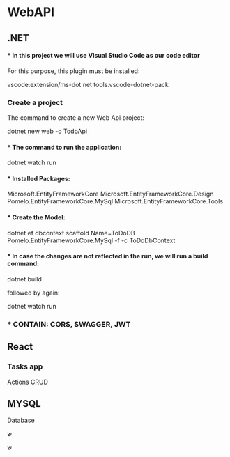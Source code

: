 # WebAPI

## .NET
#### * In this project we will use Visual Studio Code as our code editor
  
For this purpose, this plugin must be installed:

vscode:extension/ms-dot net tools.vscode-dotnet-pack

### Create a project
The command to create a new Web Api project:

dotnet new web -o TodoApi

#### * The command to run the application:

dotnet watch run

#### * Installed Packages:

Microsoft.EntityFrameworkCore 
Microsoft.EntityFrameworkCore.Design
Pomelo.EntityFrameworkCore.MySql
Microsoft.EntityFrameworkCore.Tools

#### * Create the Model:

dotnet ef dbcontext scaffold Name=ToDoDB Pomelo.EntityFrameworkCore.MySql  -f -c ToDoDbContext

#### * In case the changes are not reflected in the run, we will run a build command:

dotnet build

followed by again:   

dotnet watch run

### * CONTAIN: CORS, SWAGGER, JWT

## React

### Tasks app
Actions CRUD

## MYSQL
Database

ש

ש



